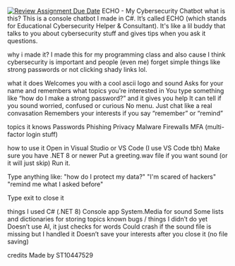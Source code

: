 [![Review Assignment Due Date](https://classroom.github.com/assets/deadline-readme-button-22041afd0340ce965d47ae6ef1cefeee28c7c493a6346c4f15d667ab976d596c.svg)](https://classroom.github.com/a/NUTiSmoa)
ECHO - My Cybersecurity Chatbot
what is this?
This is a console chatbot I made in C#. It’s called ECHO (which stands for Educational Cybersecurity Helper & Consultant). It's like a lil buddy that talks to you about cybersecurity stuff and gives tips when you ask it questions.

why i made it?
I made this for my programming class and also cause I think cybersecurity is important and people (even me) forget simple things like strong passwords or not clicking shady links lol.

what it does
Welcomes you with a cool ascii logo and sound
Asks for your name and remembers what topics you’re interested in
You type something like “how do I make a strong password?” and it gives you help
It can tell if you sound worried, confused or curious
No menu. Just chat like a real convasation
Remembers your interests if you say “remember” or “remind”

topics it knows
Passwords
Phishing
Privacy
Malware
Firewalls
MFA (multi-factor login stuff)

how to use it
Open in Visual Studio or VS Code (I use VS Code tbh)
Make sure you have .NET 8 or newer
Put a greeting.wav file if you want sound (or it will just skip)
Run it.

Type anything like:
"how do I protect my data?"
"I'm scared of hackers"
"remind me what I asked before"

Type exit to close it

things I used
C# (.NET 8)
Console app
System.Media for sound
Some lists and dictionaries for storing topics
known bugs / things I didn’t do yet
Doesn’t use AI, it just checks for words
Could crash if the sound file is missing but I handled it
Doesn’t save your interests after you close it (no file saving)

credits
Made by ST10447529 
